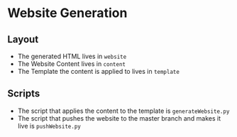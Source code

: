 # Website Generation
## Layout
 * The generated HTML lives in `website`
 * The Website Content lives in `content`
 * The Template the content is applied to lives in `template`

## Scripts
 * The script that applies the content to the template is `generateWebsite.py`
 * The script that pushes the website to the master branch and makes it live is `pushWebsite.py`

 
